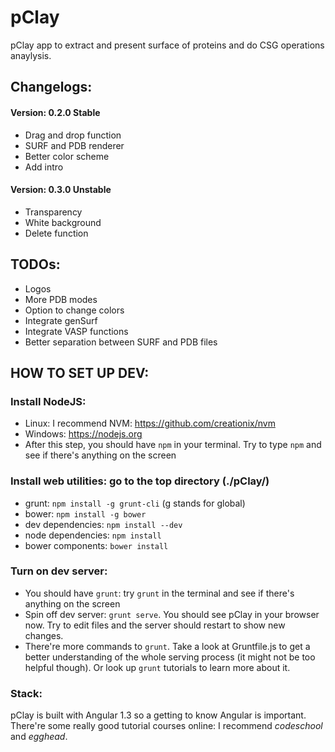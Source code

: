 # pClay
pClay app to extract and present surface of proteins and do CSG operations anaylysis.

## Changelogs:
#### Version: 0.2.0 Stable
* Drag and drop function
* SURF and PDB renderer
* Better color scheme
* Add intro

#### Version: 0.3.0 Unstable
* Transparency
* White background
* Delete function

## TODOs:
* Logos
* More PDB modes
* Option to change colors
* Integrate genSurf
* Integrate VASP functions
* Better separation between SURF and PDB files

## HOW TO SET UP DEV:
### Install NodeJS:
* Linux: I recommend NVM: https://github.com/creationix/nvm
* Windows: https://nodejs.org 
* After this step, you should have `npm` in your terminal. Try to type `npm` and see if there's anything on the screen

### Install web utilities: go to the top directory (./pClay/)
* grunt: `npm install -g grunt-cli` (g stands for global)
* bower: `npm install -g bower`
* dev dependencies: `npm install --dev`
* node dependencies: `npm install`
* bower components: `bower install`

### Turn on dev server:
* You should have `grunt`: try `grunt` in the terminal and see if there's anything on the screen  
* Spin off dev server: `grunt serve`. You should see pClay in your browser now. Try to edit files and the server should restart to show new changes.
* There're more commands to `grunt`. Take a look at Gruntfile.js to get a better understanding of the whole serving process (it might not be too helpful though). Or look up `grunt` tutorials to learn more about it.

### Stack:
pClay is built with Angular 1.3 so a getting to know Angular is important. There're some really good tutorial courses online: I recommend *codeschool* and *egghead*. 
